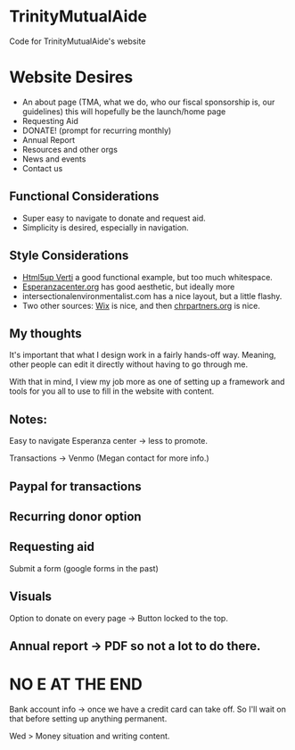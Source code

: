 # TrinityMutualAide
Code for TrinityMutualAide's website

# Website Desires

  + An about page (TMA, what we do, who our fiscal sponsorship is, our guidelines) this will hopefully be the launch/home page
  + Requesting Aid
  + DONATE! (prompt for recurring monthly)
  + Annual Report
  + Resources and other orgs
  + News and events
  + Contact us

## Functional Considerations

  + Super easy to navigate to donate and request aid.
  + Simplicity is desired, especially in navigation.


## Style Considerations

  + [Html5up Verti](https://html5up.net/verti) a good functional example, but too much whitespace.
  + [Esperanzacenter.org](https://eperanzacenter.org) has good aesthetic, but ideally more 
  + intersectionalenvironmentalist.com has a nice layout, but a little flashy.
  + Two other sources: [Wix](https://www.wix.com/website-template/view/html/2963?siteId=742f7fa4-3f82-4f7d-9c24-1e08aad8420c&metaSiteId=2fd910c7-f506-4742-8c1d-c53470db7560&originUrl=https%3A%2F%2Fwww.wix.com%2Fwebsite%2Ftemplates%2Fhtml%2Fall%2F2&tpClick=view_button) is nice, and then [chrpartners.org](https://chrpartners.org) is nice.

## My thoughts

It's important that what I design work in a fairly hands-off way. Meaning, other people can edit it directly without having to go through me.

With that in mind, I view my job more as one of setting up a framework and tools for you all to use to fill in the website with content.

## Notes:

Easy to navigate
Esperanza center -> less to promote.

Transactions -> Venmo (Megan contact for more info.)
## Paypal for transactions
## Recurring donor option

## Requesting aid
  Submit a form (google forms in the past)

## Visuals
  Option to donate on every page -> Button locked to the top.

## Annual report -> PDF so not a lot to do there.

# NO E AT THE END

Bank account info -> once we have a credit card can take off. So I'll wait on that before setting up anything permanent.

Wed > Money situation and writing content.